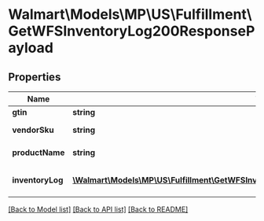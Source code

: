 # Walmart\Models\MP\US\Fulfillment\GetWFSInventoryLog200ResponsePayload

## Properties

Name | Type | Description | Notes
------------ | ------------- | ------------- | -------------
**gtin** | **string** | GTIN | [optional]
**vendorSku** | **string** | Vendor SKU | [optional]
**productName** | **string** | Product Name | [optional]
**inventoryLog** | [**\Walmart\Models\MP\US\Fulfillment\GetWFSInventoryLog200ResponsePayloadInventoryLogInner[]**](GetWFSInventoryLog200ResponsePayloadInventoryLogInner.md) | Inventory Log records | [optional]


[[Back to Model list]](./) [[Back to API list]](../../../../../README.md#supported-apis) [[Back to README]](../../../../../README.md)
